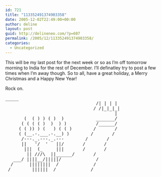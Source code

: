 ```yaml
---
id: 721
title: "113352491374903358"
date: 2005-12-02T22:49:00+00:00
author: deline
layout: post
guid: http://delineneo.com/?p=607
permalink: /2005/12/113352491374903358/
categories:
  - Uncategorized
---
```

This will be my last post for the next week or so as I&#8217;m off tomorrow morning to India for the rest of December. I&#8217;ll definatley try to post a few times when I&#8217;m away though. So to all, have a great holiday, a Merry Christmas and a Happy New Year!

Rock on.

<pre>_____
                                  /| | | |
                                 / /|_|_|_|
                                         |
       (  ( ) ) ( )  )            _______/
      ( ( ( ( )  )  ) )           /______/
     ( ( )) ) (   ) ( ( )        /       /
     ( (__.-.___.-.__) )        /       /
      /---._.---._.---        /       /
      ||   '/  '   ||/       /       /
       |||  (_     |||       /       /
        || ///\  ||______/       /
   ___/ ||||__/|||||/             /
  /      ||||||||  /             /
 /        ||||||  /        _____/</pre>
